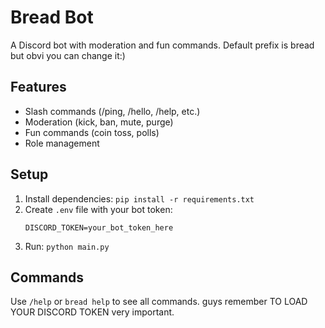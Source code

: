 ﻿# Bread Bot

A Discord bot with moderation and fun commands.
Default prefix is bread but obvi you can change it:)
## Features
- Slash commands (/ping, /hello, /help, etc.)
- Moderation (kick, ban, mute, purge)
- Fun commands (coin toss, polls)
- Role management

## Setup
1. Install dependencies: `pip install -r requirements.txt`
2. Create `.env` file with your bot token:
   ```
   DISCORD_TOKEN=your_bot_token_here
   ```
3. Run: `python main.py`

## Commands
Use `/help` or `bread help` to see all commands.
guys remember TO LOAD YOUR DISCORD TOKEN very important.

